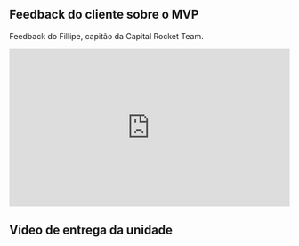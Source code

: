 ## Feedback do cliente sobre o MVP

Feedback do Fillipe, capitão da Capital Rocket Team.

<div style="max-width: 640px"><div style="position: relative; padding-bottom: 56.25%; height: 0; overflow: hidden;"><iframe src="https://unbbr.sharepoint.com/sites/Requisitos592/_layouts/15/embed.aspx?UniqueId=02639a5d-b669-47c2-8be2-16b90be54a70&nav=%7B%22playbackOptions%22%3A%7B%22startTimeInSeconds%22%3A28%7D%7D&embed=%7B%22ust%22%3Afalse%2C%22hv%22%3A%22CopyEmbedCode%22%7D&referrer=StreamWebApp&referrerScenario=EmbedDialog.Create" width="640" height="360" frameborder="0" scrolling="no" allowfullscreen title="Feedback do cliente - MVP Capital Nexus.mp4" style="border:none; position: absolute; top: 0; left: 0; right: 0; bottom: 0; height: 100%; max-width: 100%;"></iframe></div></div>


## Vídeo de entrega da unidade


